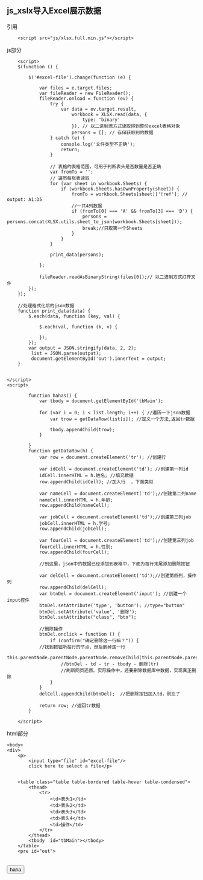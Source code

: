 ## js_xslx导入Excel展示数据 ##

引用

        <script src="js/xlsx.full.min.js"></script>

js部分

        <script>
        $(function () {

            $('#excel-file').change(function (e) {

                var files = e.target.files;
                var fileReader = new FileReader();
                fileReader.onload = function (ev) {
                    try {
                        var data = ev.target.result,
                            workbook = XLSX.read(data, {
                                type: 'binary'
                            }), // 以二进制流方式读取得到整份excel表格对象
                            persons = []; // 存储获取到的数据
                    } catch (e) {
                        console.log('文件类型不正确');
                        return;
                    }

                    // 表格的表格范围，可用于判断表头是否数量是否正确
                    var fromTo = '';
                    // 遍历每张表读取
                    for (var sheet in workbook.Sheets) {
                        if (workbook.Sheets.hasOwnProperty(sheet)) {
                            fromTo = workbook.Sheets[sheet]['!ref']; // output: A1:D5
                            //一共4列数据
                            if (fromTo[0] === 'A' && fromTo[3] === 'D') {
                                persons = persons.concat(XLSX.utils.sheet_to_json(workbook.Sheets[sheet]));
                                break;//只取第一个Sheets
                            }
                        }
                    }

                    print_data(persons);

                };

                fileReader.readAsBinaryString(files[0]);// 以二进制方式打开文件
            });
        });

        //处理格式化后的json数据
        function print_data(data) {
            $.each(data, function (key, val) {

                $.each(val, function (k, v) {

                });
            });
            var output = JSON.stringify(data, 2, 2);
             list = JSON.parse(output);
             document.getElementById('out').innerText = output;
        }


    </script>
    <script>

            function hahas() {
                var tbody = document.getElementById('tbMain');

                for (var i = 0; i < list.length; i++) { //遍历一下json数据  
                    var trow = getDataRow(list[i]); //定义一个方法,返回tr数据
                    
                    tbody.appendChild(trow);
                }

            }
            function getDataRow(h) {
                var row = document.createElement('tr'); //创建行

                var idCell = document.createElement('td'); //创建第一列id
                idCell.innerHTML = h.姓名; //填充数据
                row.appendChild(idCell); //加入行  ，下面类似

                var nameCell = document.createElement('td');//创建第二列name
                nameCell.innerHTML = h.年龄;
                row.appendChild(nameCell);

                var jobCell = document.createElement('td');//创建第三列job
                jobCell.innerHTML = h.学号;
                row.appendChild(jobCell);

                var fourCell = document.createElement('td');//创建第三列job
                fourCell.innerHTML = h.性别;
                row.appendChild(fourCell);

                //到这里，json中的数据已经添加到表格中，下面为每行末尾添加删除按钮

                var delCell = document.createElement('td');//创建第四列，操作列
                row.appendChild(delCell);
                var btnDel = document.createElement('input'); //创建一个input控件
                btnDel.setAttribute('type', 'button'); //type="button"
                btnDel.setAttribute('value', '删除');
                btnDel.setAttribute("class", "btn");

                //删除操作
                btnDel.onclick = function () {
                    if (confirm("确定删除这一行嘛？")) {
                //找到按钮所在行的节点，然后删掉这一行  
                this.parentNode.parentNode.parentNode.removeChild(this.parentNode.parentNode);
                        //btnDel - td - tr - tbody - 删除(tr)  
                        //刷新网页还原。实际操作中，还要删除数据库中数据，实现真正删除  
                    }
                }
                delCell.appendChild(btnDel);  //把删除按钮加入td，别忘了  

                return row; //返回tr数据      
            }

        </script>

html部分

    <body>
    <div>
        <p>
            <input type="file" id="excel-file"/>
            click here to select a file</p>
       

        <table class="table table-bordered table-hover table-condensed">
            <thead>
                <tr>
                    <td>表头1</td>
                    <td>表头2</td>
                    <td>表头3</td>
                    <td>表头4</td>
                    <td>操作</td>
                </tr>
            </thead>
            <tbody  id="tbMain"></tbody>
        </table>
        <pre id="out">

</pre>
        <br />
        <input type="button" onclick="hahas()" value="haha" />
    </div>
</body>
